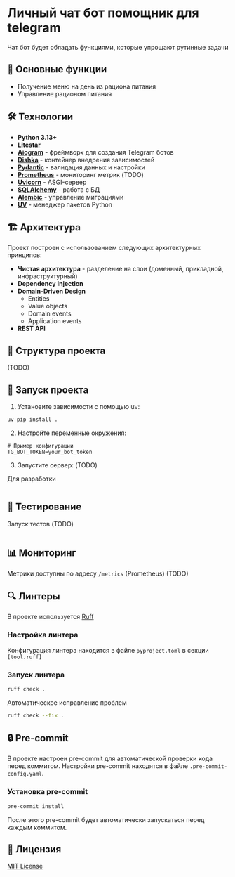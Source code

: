 # Личный чат бот помощник для telegram

Чат бот будет обладать функциями, которые упрощают рутинные задачи

## 🎯 Основные функции

- Получение меню на день из рациона питания
- Управление рационом питания


## 🛠 Технологии

- **Python 3.13+**
- **[Litestar](https://docs.litestar.dev)**
- **[Aiogram](https://docs.aiogram.dev/)** - фреймворк для создания Telegram ботов
- **[Dishka](https://github.com/just-work/dishka)** - контейнер внедрения зависимостей
- **[Pydantic](https://docs.pydantic.dev/)** - валидация данных и настройки
- **[Prometheus](https://prometheus.io/)** - мониторинг метрик (TODO)
- **[Uvicorn](https://www.uvicorn.org/)** - ASGI-сервер
- **[SQLAlchemy](https://www.sqlalchemy.org/)** - работа с БД
- **[Alembic](https://alembic.sqlalchemy.org/)** - управление миграциями
- **[UV](https://github.com/astral-sh/uv)** - менеджер пакетов Python 

## 🏗 Архитектура

Проект построен с использованием следующих архитектурных принципов:

- **Чистая архитектура** - разделение на слои (доменный, прикладной, инфраструктурный)
- **Dependency Injection**
- **Domain-Driven Design**
  - Entities
  - Value objects
  - Domain events
  - Application events
- **REST API**

## 📁 Структура проекта

(TODO)

## 🚀 Запуск проекта

1. Установите зависимости с помощью uv:
```bash
uv pip install .
```

2. Настройте переменные окружения:
```
# Пример конфигурации
TG_BOT_TOKEN=your_bot_token
```

3. Запустите сервер: (TODO)

Для разработки
```bash
```


## 🧪 Тестирование

Запуск тестов (TODO)
```bash
```

## 📊 Мониторинг

Метрики доступны по адресу `/metrics` (Prometheus) (TODO)

## 🔍 Линтеры

В проекте используется [Ruff](https://github.com/astral-sh/ruff)

### Настройка линтера

Конфигурация линтера находится в файле `pyproject.toml` в секции `[tool.ruff]`

### Запуск линтера
```bash
ruff check .
```

Автоматическое исправление проблем
```bash
ruff check --fix .
```

## 🔒 Pre-commit

В проекте настроен pre-commit для автоматической проверки кода перед коммитом. 
Настройки pre-commit находятся в файле `.pre-commit-config.yaml`.

### Установка pre-commit

```bash
pre-commit install
```

После этого pre-commit будет автоматически запускаться перед каждым коммитом.

## 📝 Лицензия
[MIT License](LICENSE)
